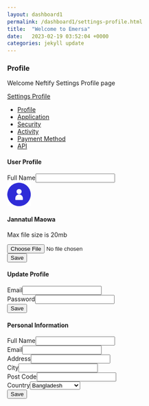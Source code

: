 ```yaml
---
layout: dashboard1
permalink: /dashboard1/settings-profile.html
title:  "Welcome to Emersa"
date:   2023-02-19 03:52:04 +0000
categories: jekyll update
---
```

<div class="page-title">
<div class="row align-items-center justify-content-between">
<div class="col-6">
<div class="page-title-content">
<h3>Profile</h3>
<p class="mb-2">Welcome Neftify Settings Profile page</p>
</div>
</div>
<div class="col-auto">
<div class="breadcrumbs"><a href="#">Settings </a><span><i
class="ri-arrow-right-s-line"></i></span><a href="#">Profile</a></div>
</div>
</div>
</div>
<ul class="settings-menu">
<li><a href="/dashboard/settings-profile.html">Profile</a></li>
<li class=""><a href="/dashboard/settingsapp.html">Application</a></li>
<li class=""><a href="/dashboard/settingssec.html">Security</a></li>
<li class=""><a href="/dashboard/settingsact.html">Activity</a></li>
<li class=""><a href="/dashboard/settingspayment.html">Payment Method</a></li>
<li class=""><a href="/dashboard/settingsapi.html">API</a></li>
</ul>
<div class="row">
<div class="col-xxl-6 col-xl-6 col-lg-6">
<h4 class="card-title mb-3">User Profile</h4>
<div class="card">
<div class="card-body">
<form action="#">
<div class="row">
<div class="col-12 mb-3"><label class="form-label">Full Name</label><input
name="fullName" type="text" class="form-control" ></div>
<div class="col-xxl-12">
<div class="d-flex align-items-center mb-3"><img
class="me-3 rounded-circle me-0 me-sm-3" src="/images/profile/3.png"
width="55" height="55" alt="">
<div class="media-body">
<h4 class="mb-0">Jannatul Maowa</h4>
<p class="mb-0">Max file size is 20mb</p>
</div>
</div>
</div>
<div class="col-12"><input name="photo" type="file" class="" ></div>
</div>
<div class="mt-3"><button type="submit" class="btn btn-primary mr-2">Save</button></div>
</form>
</div>
</div>
</div>
<div class="col-xxl-6 col-xl-6 col-lg-6">
<h4 class="card-title mb-3">Update Profile</h4>
<div class="card">
<div class="card-body">
<form action="#">
<div class="row">
<div class="col-12 mb-3"><label class="form-label">Email</label><input name="email"
type="text" class="form-control" ></div>
<div class="col-12 mb-3"><label class="form-label">Password</label><input
name="password" type="text" class="form-control" ></div>
</div>
<div class="mt-3"><button type="submit" class="btn btn-primary mr-2">Save</button></div>
</form>
</div>
</div>
</div>
<div class="col-xxl-12">
<h4 class="card-title mb-3">Personal Information</h4>
<div class="card">
<div class="card-body">
<form action="#">
<div class="row">
<div class="col-xxl-6 col-xl-6 col-lg-6 mb-3"><label class="form-label">Full
Name</label><input name="fullName" type="text" class="form-control"
></div>
<div class="col-xxl-6 col-xl-6 col-lg-6 mb-3"><label
class="form-label">Email</label><input name="email" type="text"
class="form-control" ></div>
<div class="col-xxl-6 col-xl-6 col-lg-6 mb-3"><label
class="form-label">Address</label><input name="address" type="text"
class="form-control" ></div>
<div class="col-xxl-6 col-xl-6 col-lg-6 mb-3"><label
class="form-label">City</label><input name="city" type="text"
class="form-control" ></div>
<div class="col-xxl-6 col-xl-6 col-lg-6 mb-3"><label class="form-label">Post
Code</label><input name="postal" type="text" class="form-control" >
</div>
<div class="col-xxl-6 col-xl-6 col-lg-6 mb-3"><label
class="form-label">Country</label><select name="country"
class="form-control">
<option value="Bangladesh">Bangladesh</option>
<option value="United States">United States</option>
<option value="United Kingdom">United Kingdom</option>
</select></div>
</div>
<div class="mt-3"><button type="submit" class="btn btn-primary mr-2">Save</button></div>
</form>
</div>
</div>
</div>
</div>